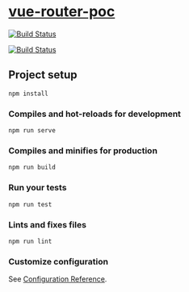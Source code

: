 # [vue-router-poc](https://vrpoc.ostrike.com)


[![Build Status](https://jenkins.ostrike.com/job/1-vue-router-poc/badge/icon?style=flat-square&subject=step%20one)](https://jenkins.io/)


[![Build Status](https://jenkins.ostrike.com/job/2-vue-router-poc/badge/icon?style=flat-square&subject=step%20two)](https://jenkins.io)

## Project setup
```
npm install
```

### Compiles and hot-reloads for development
```
npm run serve
```

### Compiles and minifies for production
```
npm run build
```

### Run your tests
```
npm run test
```

### Lints and fixes files
```
npm run lint
```

### Customize configuration
See [Configuration Reference](https://cli.vuejs.org/config/).
